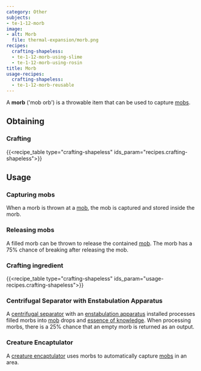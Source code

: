 ```yaml
---
category: Other
subjects:
- te-1-12-morb
image:
- alt: Morb
  file: thermal-expansion/morb.png
recipes:
  crafting-shapeless:
  - te-1-12-morb-using-slime
  - te-1-12-morb-using-rosin
title: Morb
usage-recipes:
  crafting-shapeless:
  - te-1-12-morb-reusable
---
```


A **morb** ('mob orb') is a throwable item that can be used to capture
[mobs](https://minecraft.gamepedia.com/Mob).


Obtaining
---------

### Crafting
{{<recipe_table type="crafting-shapeless" ids_param="recipes.crafting-shapeless">}}


Usage
-----

### Capturing mobs
When a morb is thrown at a [mob](https://minecraft.gamepedia.com/Mob), the mob
is captured and stored inside the morb.

### Releasing mobs
A filled morb can be thrown to release the contained
[mob](https://minecraft.gamepedia.com/Mob). The morb has a 75% chance of
breaking after releasing the mob.

### Crafting ingredient
{{<recipe_table type="crafting-shapeless" ids_param="usage-recipes.crafting-shapeless">}}

### Centrifugal Separator with Enstabulation Apparatus
A [centrifugal separator](../centrifugal-separator/) with
an [enstabulation
apparatus](../augment-enstabulation-apparatus/) installed
processes filled morbs into [mob](https://minecraft.gamepedia.com/Mob) drops and
[essence of knowledge](../../thermal-foundation/essence-of-knowledge/). When
processing morbs, there is a 25% chance that an empty morb is returned as an
output.

### Creature Encaptulator
A [creature encaptulator](../creature-encaptulator/) uses morbs to
automatically capture [mobs](https://minecraft.gamepedia.com/Mob) in an area.
